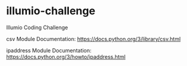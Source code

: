 # illumio-challenge
Illumio Coding Challenge

csv Module Documentation: https://docs.python.org/3/library/csv.html


ipaddress Module Documentation: https://docs.python.org/3/howto/ipaddress.html
